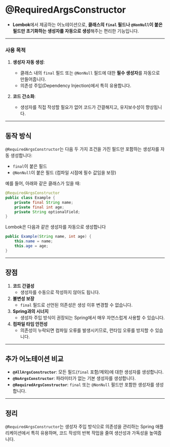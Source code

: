 # @RequiredArgsConstructor
- **Lombok**에서 제공하는 어노테이션으로, **클래스의 `final` 필드나 `@NonNull`이 붙은 필드만 초기화하는 생성자를 자동으로 생성**해주는 편리한 기능입니다.
---
### 사용 목적

1. **생성자 자동 생성**:
    
    - 클래스 내의 `final` 필드 또는 `@NonNull` 필드에 대한 **필수 생성자**를 자동으로 만들어줍니다.
    - 의존성 주입(Dependency Injection)에서 특히 유용합니다.
2. **코드 간소화**:
    
    - 생성자를 직접 작성할 필요가 없어 코드가 간결해지고, 유지보수성이 향상됩니다.

---

## 동작 방식

`@RequiredArgsConstructor`는 다음 두 가지 조건을 가진 필드만 포함하는 생성자를 자동 생성합니다:

- `final`이 붙은 필드
- `@NonNull`이 붙은 필드 (컴파일 시점에 필수 값임을 보장)

예를 들어, 아래와 같은 클래스가 있을 때:
```java
@RequiredArgsConstructor
public class Example {
    private final String name;
    private final int age;
    private String optionalField;
}
```
Lombok은 다음과 같은 생성자를 자동으로 생성합니다
```java
public Example(String name, int age) {
    this.name = name;
    this.age = age;
}
```
---
## 장점
1. **코드 간결성**
    - 생성자를 수동으로 작성하지 않아도 됩니다.
2. **불변성 보장**
    - `final` 필드로 선언된 의존성은 생성 이후 변경할 수 없습니다.
3. **Spring과의 시너지**
    - 생성자 주입 방식이 권장되는 Spring에서 매우 자연스럽게 사용할 수 있습니다.
4. **컴파일 타임 안전성**
    - 의존성이 누락되면 컴파일 오류를 발생시키므로, 런타임 오류를 방지할 수 있습니다.

---

## 추가 어노테이션 비교
- **`@AllArgsConstructor`**: 모든 필드(`final` 포함/제외)에 대한 생성자를 생성합니다.
- **`@NoArgsConstructor`**: 파라미터가 없는 기본 생성자를 생성합니다.
- **`@RequiredArgsConstructor`**: `final` 또는 `@NonNull` 필드만 포함한 생성자를 생성합니다.

---

## 정리
`@RequiredArgsConstructor`는 생성자 주입 방식으로 의존성을 관리하는 Spring 애플리케이션에서 특히 유용하며, 코드 작성의 반복 작업을 줄여 생산성과 가독성을 높여줍니다.